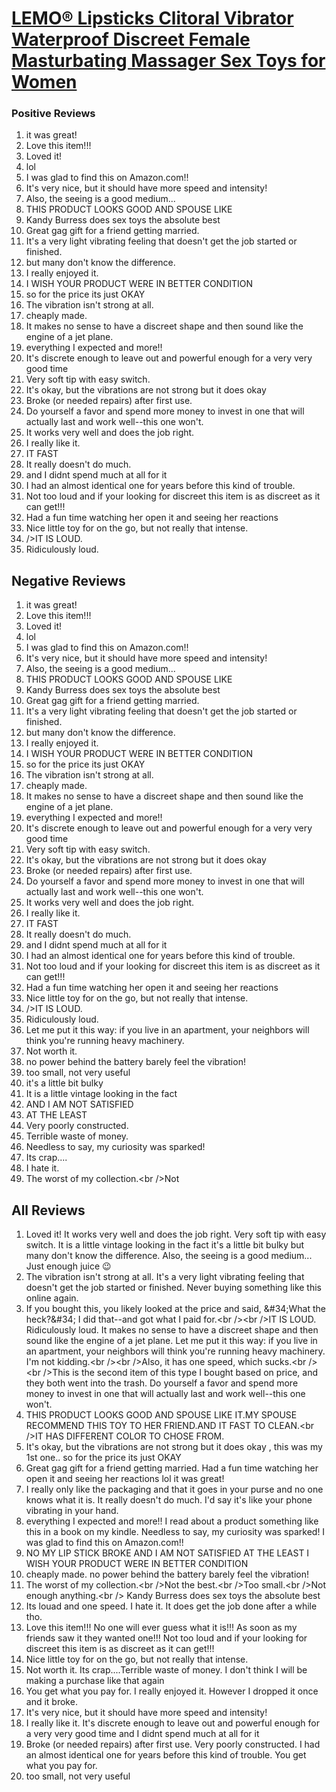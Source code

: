 # [LEMO® Lipsticks Clitoral Vibrator Waterproof Discreet Female Masturbating Massager Sex Toys for Women](https://products.checkmycream.com/products/LEMO(r)-Lipsticks-Clitoral-Vibrator-Waterproof-Discreet-Female-Masturbating-Massager-Sex-Toys-for-Women.html)

### Positive Reviews

<ol>
      <li>it was great!</li>
      <li>Love this item!!!</li>
      <li>Loved it!</li>
      <li>lol</li>
      <li>I was glad to find this on Amazon.com!!</li>
      <li>It&#x27;s very nice, but it should have more speed and intensity!</li>
      <li>Also, the seeing is a good medium...</li>
      <li>THIS PRODUCT LOOKS GOOD AND SPOUSE LIKE</li>
      <li>Kandy Burress does sex toys the absolute best</li>
      <li>Great gag gift for a friend getting married.</li>
      <li>It&#x27;s a very light vibrating feeling that doesn&#x27;t get the job started or finished.</li>
      <li>but many don&#x27;t know the difference.</li>
      <li>I really enjoyed it.</li>
      <li>I WISH YOUR PRODUCT WERE IN BETTER CONDITION</li>
      <li>so for the price its just OKAY</li>
      <li>The vibration isn&#x27;t strong at all.</li>
      <li>cheaply made.</li>
      <li>It makes no sense to have a discreet shape and then sound like the engine of a jet plane.</li>
      <li>everything I expected and more!!</li>
      <li>It&#x27;s discrete enough to leave out and powerful enough for a very very good time</li>
      <li>Very soft tip with easy switch.</li>
      <li>It&#x27;s okay, but the vibrations are not strong but it does okay</li>
      <li>Broke (or needed repairs) after first use.</li>
      <li>Do yourself a favor and spend more money to invest in one that will actually last and work well--this one won&#x27;t.</li>
      <li>It works very well and does the job right.</li>
      <li>I really like it.  </li>
      <li>IT FAST</li>
      <li>It really doesn&#x27;t do much.</li>
      <li>and I didnt spend much at all for it</li>
      <li>I had an almost identical one for years before this kind of trouble.</li>
      <li>Not too loud and if your looking for discreet this item is as discreet as it can get!!!</li>
      <li>Had a fun time watching her open it and seeing her reactions</li>
      <li>Nice little toy for on the go, but not really that intense.</li>
      <li>/&gt;IT IS LOUD.</li>
      <li>Ridiculously loud.</li>
</ol>


<h2>Negative Reviews</h2>
<ol>
<li> it was great!</li>
<li> Love this item!!!</li>
<li> Loved it!</li>
<li> lol</li>
<li> I was glad to find this on Amazon.com!!</li>
<li> It&#x27;s very nice, but it should have more speed and intensity!</li>
<li> Also, the seeing is a good medium...</li>
<li> THIS PRODUCT LOOKS GOOD AND SPOUSE LIKE</li>
<li> Kandy Burress does sex toys the absolute best</li>
<li> Great gag gift for a friend getting married.</li>
<li> It&#x27;s a very light vibrating feeling that doesn&#x27;t get the job started or finished.</li>
<li> but many don&#x27;t know the difference.</li>
<li> I really enjoyed it.</li>
<li> I WISH YOUR PRODUCT WERE IN BETTER CONDITION</li>
<li> so for the price its just OKAY</li>
<li> The vibration isn&#x27;t strong at all.</li>
<li> cheaply made.</li>
<li> It makes no sense to have a discreet shape and then sound like the engine of a jet plane.</li>
<li> everything I expected and more!!</li>
<li> It&#x27;s discrete enough to leave out and powerful enough for a very very good time</li>
<li> Very soft tip with easy switch.</li>
<li> It&#x27;s okay, but the vibrations are not strong but it does okay</li>
<li> Broke (or needed repairs) after first use.</li>
<li> Do yourself a favor and spend more money to invest in one that will actually last and work well--this one won&#x27;t.</li>
<li> It works very well and does the job right.</li>
<li> I really like it.  </li>
<li> IT FAST</li>
<li> It really doesn&#x27;t do much.</li>
<li> and I didnt spend much at all for it</li>
<li> I had an almost identical one for years before this kind of trouble.</li>
<li> Not too loud and if your looking for discreet this item is as discreet as it can get!!!</li>
<li> Had a fun time watching her open it and seeing her reactions</li>
<li> Nice little toy for on the go, but not really that intense.</li>
<li> /&gt;IT IS LOUD.</li>
<li> Ridiculously loud.</li>
<li> Let me put it this way: if you live in an apartment, your neighbors will think you&#x27;re running heavy machinery.</li>
<li> Not worth it.</li>
<li> no power behind the battery barely feel the vibration!</li>
<li> too small, not very useful</li>
<li> it&#x27;s a little bit bulky</li>
<li> It is a little vintage looking in the fact</li>
<li> AND I AM NOT SATISFIED</li>
<li> AT THE LEAST</li>
<li> Very poorly constructed.</li>
<li> Terrible waste of money.</li>
<li> Needless to say, my curiosity was sparked!</li>
<li> Its crap....</li>
<li> I hate it.</li>
<li> The worst of my collection.&lt;br /&gt;Not</li>
</ol>

<h2>All Reviews</h2>

<ol>
    <li> Loved it! It works very well and does the job right. Very soft tip with easy switch. It is a little vintage looking in the fact it&#x27;s a little bit bulky but many don&#x27;t know the difference. Also, the seeing is a good medium... Just enough juice 😉</li>
    <li> The vibration isn&#x27;t strong at all. It&#x27;s a very light vibrating feeling that doesn&#x27;t get the job started or finished. Never buying something like this online again.</li>
    <li> If you bought this, you likely looked at the price and said, &amp;#34;What the heck?&amp;#34; I did that--and got what I paid for.&lt;br /&gt;&lt;br /&gt;IT IS LOUD. Ridiculously loud. It makes no sense to have a discreet shape and then sound like the engine of a jet plane. Let me put it this way: if you live in an apartment, your neighbors will think you&#x27;re running heavy machinery. I&#x27;m not kidding.&lt;br /&gt;&lt;br /&gt;Also, it has one speed, which sucks.&lt;br /&gt;&lt;br /&gt;This is the second item of this type I bought based on price, and they both went into the trash. Do yourself a favor and spend more money to invest in one that will actually last and work well--this one won&#x27;t.</li>
    <li> THIS PRODUCT LOOKS GOOD AND SPOUSE LIKE IT.MY SPOUSE RECOMMEND THIS TOY TO HER FRIEND.AND IT FAST TO CLEAN.&lt;br /&gt;IT HAS DIFFERENT COLOR TO CHOSE FROM.</li>
    <li> It&#x27;s okay, but the vibrations are not strong but it does okay , this was my 1st one.. so for the price its just OKAY</li>
    <li> Great gag gift for a friend getting married. Had a fun time watching her open it and seeing her reactions lol it was great!</li>
    <li> I really only like the packaging and that it goes in your purse and no one knows what it is. It really doesn&#x27;t do much. I&#x27;d say it&#x27;s like your phone vibrating in your hand.</li>
    <li> everything I expected and more!! I read about a product something like this in a book on my kindle. Needless to say, my curiosity was sparked! I was glad to find this on Amazon.com!!</li>
    <li> NO MY LIP STICK BROKE AND I AM NOT SATISFIED AT THE LEAST I WISH YOUR PRODUCT WERE IN BETTER CONDITION</li>
    <li> cheaply made. no power behind the battery barely feel the vibration!</li>
    <li> The worst of my collection.&lt;br /&gt;Not the best.&lt;br /&gt;Too small.&lt;br /&gt;Not enough anything.&lt;br /&gt; Kandy Burress does sex toys the absolute best</li>
    <li> Its louad and one speed. I hate it. It does get the job done after a while tho.</li>
    <li> Love this item!!! No one will ever guess what it is!!! As soon as my friends saw it they wanted one!!! Not too loud and if your looking for discreet this item is as discreet as it can get!!!</li>
    <li> Nice little toy for on the go, but not really that intense.</li>
    <li> Not worth it. Its crap....Terrible waste of money. I don&#x27;t think I will be making a purchase like that again</li>
    <li> You get what you pay for. I really enjoyed it. However I dropped it once and it broke.</li>
    <li> It&#x27;s very nice, but it should have more speed and intensity!</li>
    <li> I really like it.  It&#x27;s discrete enough to leave out and powerful enough for a very very good time and I didnt spend much at all for it</li>
    <li> Broke (or needed repairs) after first use. Very poorly constructed. I had an almost identical one for years before this kind of trouble. You get what you pay for.</li>
    <li> too small, not very useful</li>
</ol>




